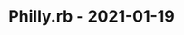 ---
layout: post
title: Philly.rb - 2021-01-19
datetime: '2021-01-19 17:00:00 -0500'
name: Philly.rb
external_url: https://www.meetup.com/Phillyrb/events/275583497/
online_event: true
year_month: 2021-01
---